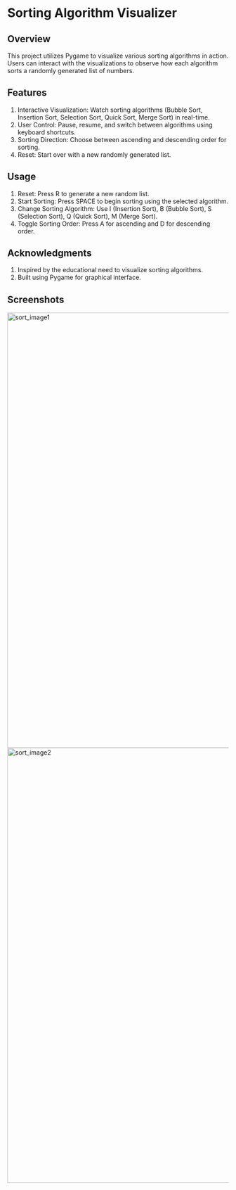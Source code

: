 
# Sorting Algorithm Visualizer
## Overview
This project utilizes Pygame to visualize various sorting algorithms in action. Users can interact with the visualizations to observe how each algorithm sorts a randomly generated list of numbers.

## Features
1. Interactive Visualization: Watch sorting algorithms (Bubble Sort, Insertion Sort, Selection Sort, Quick Sort, Merge Sort) in real-time.
2. User Control: Pause, resume, and switch between algorithms using keyboard shortcuts.
3. Sorting Direction: Choose between ascending and descending order for sorting.
4. Reset: Start over with a new randomly generated list.

## Usage
1. Reset: Press R to generate a new random list.
2. Start Sorting: Press SPACE to begin sorting using the selected algorithm.
3. Change Sorting Algorithm: Use I (Insertion Sort), B (Bubble Sort), S (Selection Sort), Q (Quick Sort), M (Merge Sort).
4. Toggle Sorting Order: Press A for ascending and D for descending order.

## Acknowledgments
1. Inspired by the educational need to visualize sorting algorithms.
2. Built using Pygame for graphical interface.

## Screenshots
<img width="990" alt="sort_image1" src="https://github.com/sanyashree/Sorting_Algorithms/assets/149993907/ddb411eb-615c-4d33-a3dd-364dca7307e3">
<img width="990" alt="sort_image2" src="https://github.com/sanyashree/Sorting_Algorithms/assets/149993907/9c24cd62-8f93-433c-8d0f-916e5f09eacf">
